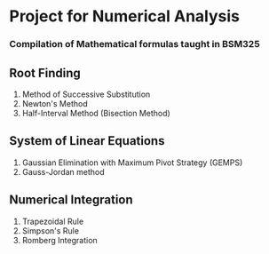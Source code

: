 # Project for Numerical Analysis

### Compilation of Mathematical formulas taught in BSM325

## Root Finding

1. Method of Successive Substitution
2. Newton's Method
3. Half-Interval Method (Bisection Method)

## System of Linear Equations

1. Gaussian Elimination with Maximum Pivot Strategy (GEMPS)
2. Gauss-Jordan method

## Numerical Integration

1. Trapezoidal Rule
2. Simpson's Rule
3. Romberg Integration
